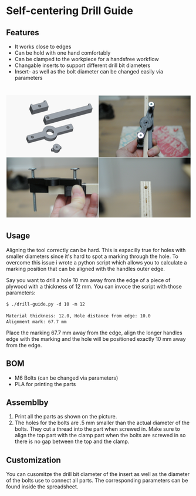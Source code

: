 # Self-centering Drill Guide

## Features

- It works close to edges
- Can be hold with one hand comfortably
- Can be clamped to the workpiece for a handsfree workflow
- Changable inserts to support different drill bit diameters
- Insert- as well as the bolt diameter can be changed easily via parameters

# ![Self-centering Drill Guide](imgs/collage.jpg)

## Usage

Aligning the tool correctly can be hard. This is espacilly true for holes with smaller diameters
since it's hard to spot a marking through the hole. To overcome this issue i wrote a python script
which allows you to calculate a marking position that can be aligned with the handles outer edge.

Say you want to drill a hole 10 mm away from the edge of a piece of plywood with a thickness of 12 mm.
You can invoce the script with those parameters:

```
$ ./drill-guide.py -d 10 -m 12

Material thickness: 12.0, Hole distance from edge: 10.0
Alignment mark: 67.7 mm
```

Place the marking 67.7 mm away from the edge, align the longer handles edge with the marking
and the hole will be positioned exactly 10 mm away from the edge.

## BOM

- M6 Bolts (can be changed via parameters)
- PLA for printing the parts

## Assemblby

1. Print all the parts as shown on the picture.
2. The holes for the bolts are .5 mm smaller than the actual diameter of the bolts. They cut a thread into the part when screwed in. Make sure to align the top part with the clamp part
when the bolts are screwed in so there is no gap between the top and the clamp.

## Customization

You can cusomitze the drill bit diameter of the insert as well as the diameter of the bolts use to connect all parts.
The corresponding parameters can be found inside the spreadsheet.
